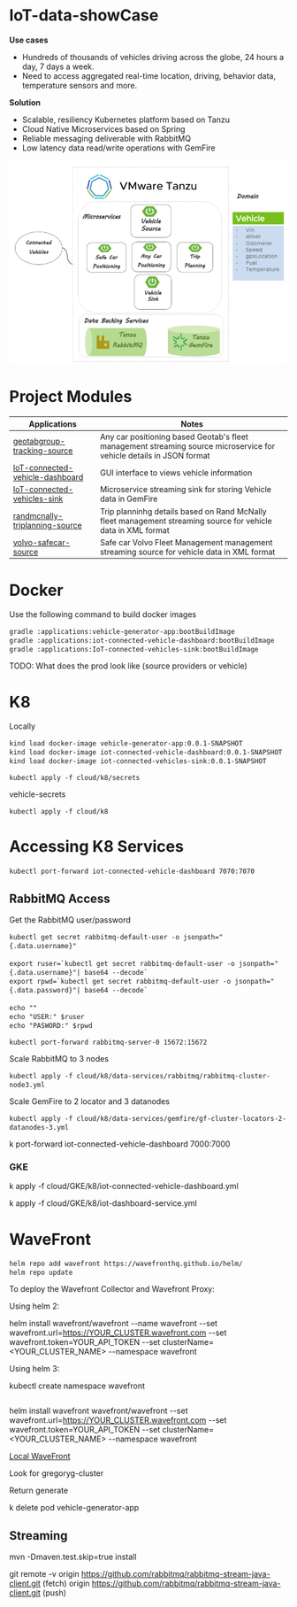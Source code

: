 # IoT-data-showCase


**Use cases**

- Hundreds of thousands of vehicles driving across the globe, 24 hours a day, 7 days a week.
- Need to access aggregated real-time location, driving, behavior data, temperature sensors and more.

**Solution**

- Scalable, resiliency Kubernetes platform based on Tanzu
- Cloud Native Microservices based on Spring
- Reliable messaging deliverable with RabbitMQ
- Low latency data read/write operations with GemFire


![img.png](docs/images/overview.png)

# Project Modules


Applications                                                                        |    Notes
-------------------------------------------------------------------------           |    ----------------------
[geotabgroup-tracking-source](applications/geotabgroup-tracking-source)             |    Any car positioning based Geotab's fleet management streaming source microservice for vehicle details in JSON format
[IoT-connected-vehicle-dashboard](applications/IoT-connected-vehicle-dashboard)     |    GUI interface to views vehicle information
[IoT-connected-vehicles-sink](applications/IoT-connected-vehicles-sink)             |    Microservice streaming sink for storing Vehicle data in GemFire
[randmcnally-triplanning-source](applications/randmcnally-triplanning-source)       |    Trip planninhg details based on Rand McNally fleet management streaming source for vehicle data in XML format
[volvo-safecar-source](applications/volvo-safecar-source)                           |    Safe car Volvo Fleet Management management streaming source for vehicle data in XML format


# Docker

Use the following command to build docker images

```shell script
gradle :applications:vehicle-generator-app:bootBuildImage
gradle :applications:iot-connected-vehicle-dashboard:bootBuildImage
gradle :applications:IoT-connected-vehicles-sink:bootBuildImage

```

TODO: What does the prod look like (source providers or vehicle)


# K8 

Locally

```shell script
kind load docker-image vehicle-generator-app:0.0.1-SNAPSHOT
kind load docker-image iot-connected-vehicle-dashboard:0.0.1-SNAPSHOT
kind load docker-image iot-connected-vehicles-sink:0.0.1-SNAPSHOT
```

```shell script
kubectl apply -f cloud/k8/secrets
```

vehicle-secrets

```shell script
kubectl apply -f cloud/k8
```



# Accessing K8 Services

```shell
kubectl port-forward iot-connected-vehicle-dashboard 7070:7070
```


## RabbitMQ Access 
Get the RabbitMQ user/password
```shell script
kubectl get secret rabbitmq-default-user -o jsonpath="{.data.username}"

export ruser=`kubectl get secret rabbitmq-default-user -o jsonpath="{.data.username}"| base64 --decode`
export rpwd=`kubectl get secret rabbitmq-default-user -o jsonpath="{.data.password}"| base64 --decode`

echo ""
echo "USER:" $ruser
echo "PASWORD:" $rpwd
```


```shell script
kubectl port-forward rabbitmq-server-0 15672:15672
```

Scale RabbitMQ to 3 nodes

```shell script
kubectl apply -f cloud/k8/data-services/rabbitmq/rabbitmq-cluster-node3.yml
```

Scale GemFire to 2 locator and 3 datanodes

```shell script
kubectl apply -f cloud/k8/data-services/gemfire/gf-cluster-locators-2-datanodes-3.yml
```


k port-forward iot-connected-vehicle-dashboard 7000:7000


### GKE

k apply -f cloud/GKE/k8/iot-connected-vehicle-dashboard.yml

k apply -f cloud/GKE/k8/iot-dashboard-service.yml



# WaveFront

```shell script
helm repo add wavefront https://wavefronthq.github.io/helm/
helm repo update
```

To deploy the Wavefront Collector and Wavefront Proxy:

Using helm 2:

helm install wavefront/wavefront --name wavefront --set wavefront.url=https://YOUR_CLUSTER.wavefront.com --set wavefront.token=YOUR_API_TOKEN --set clusterName=<YOUR_CLUSTER_NAME> --namespace wavefront

Using helm 3:

kubectl create namespace wavefront

```shell script

```
helm install wavefront wavefront/wavefront --set wavefront.url=https://YOUR_CLUSTER.wavefront.com --set wavefront.token=YOUR_API_TOKEN --set clusterName=<YOUR_CLUSTER_NAME> --namespace wavefront


[Local WaveFront](https://vmware.wavefront.com/dashboards/integration-kubernetes-clusters#_v01(g:(d:7200,ls:!t,s:1617894218,w:'2h'),p:(cluster_name:(v:gregoryg-cluster))))

Look for gregoryg-cluster



Return generate 

k delete pod vehicle-generator-app

## Streaming


mvn -Dmaven.test.skip=true install

git remote -v
origin	https://github.com/rabbitmq/rabbitmq-stream-java-client.git (fetch)
origin	https://github.com/rabbitmq/rabbitmq-stream-java-client.git (push)